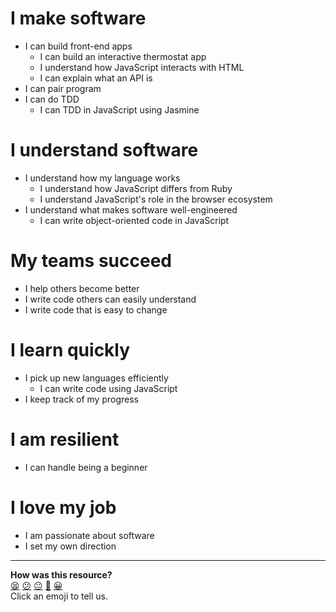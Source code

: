 # I make software
  - I can build front-end apps
    - I can build an interactive thermostat app
    - I understand how JavaScript interacts with HTML
    - I can explain what an API is
  - I can pair program
  - I can do TDD
    - I can TDD in JavaScript using Jasmine

# I understand software
  - I understand how my language works
    - I understand how JavaScript differs from Ruby
    - I understand JavaScript's role in the browser ecosystem
  - I understand what makes software well-engineered
    - I can write object-oriented code in JavaScript

# My teams succeed
  - I help others become better
  - I write code others can easily understand
  - I write code that is easy to change

# I learn quickly
  - I pick up new languages efficiently
    - I can write code using JavaScript
  - I keep track of my progress

# I am resilient
  - I can handle being a beginner

# I love my job
  - I am passionate about software
  - I set my own direction

<!-- BEGIN GENERATED SECTION DO NOT EDIT -->

---

**How was this resource?**  
[😫](https://airtable.com/shrUJ3t7KLMqVRFKR?prefill_Repository=makersacademy/course&prefill_File=thermostat_es6/reflection_objectives.md&prefill_Sentiment=😫) [😕](https://airtable.com/shrUJ3t7KLMqVRFKR?prefill_Repository=makersacademy/course&prefill_File=thermostat_es6/reflection_objectives.md&prefill_Sentiment=😕) [😐](https://airtable.com/shrUJ3t7KLMqVRFKR?prefill_Repository=makersacademy/course&prefill_File=thermostat_es6/reflection_objectives.md&prefill_Sentiment=😐) [🙂](https://airtable.com/shrUJ3t7KLMqVRFKR?prefill_Repository=makersacademy/course&prefill_File=thermostat_es6/reflection_objectives.md&prefill_Sentiment=🙂) [😀](https://airtable.com/shrUJ3t7KLMqVRFKR?prefill_Repository=makersacademy/course&prefill_File=thermostat_es6/reflection_objectives.md&prefill_Sentiment=😀)  
Click an emoji to tell us.

<!-- END GENERATED SECTION DO NOT EDIT -->
